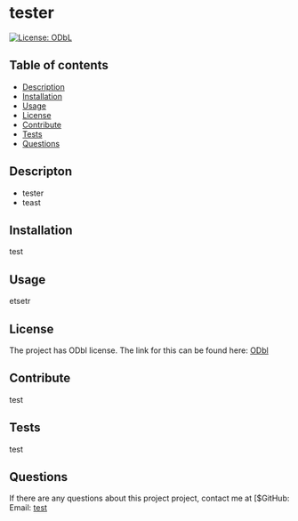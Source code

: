 # tester
  [![License: ODbL](https://img.shields.io/badge/License-ODbL-brightgreen.svg)](https://opendatacommons.org/licenses/odbl/)

## Table of contents
- [Description](#description)
- [Installation](#installation)
- [Usage](#usage)
- [License](#license)
- [Contribute](#contribute)
- [Tests](#tests)
- [Questions](#questions)

## Descripton
  - tester
  - teast
  
## Installation
  test

## Usage 
  etsetr
  ## License
The project has ODbl license. The link for this can be found here: [ODbl](https://opendatacommons.org/licenses/odbl/)

## Contribute 
  test
  
## Tests
  test

## Questions

  If there are any questions about this project project, contact me at
  [$GitHub: [](https://github.com/)
  Email: [test](mailto:test)
  